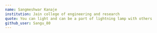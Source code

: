 ```yaml
---
name: Sangmeshwar Kanaje
institution: Jain college of engineering and research
quote: You can light and can be a part of lightning lamp with others
github_user: Sangu_80
---
```

